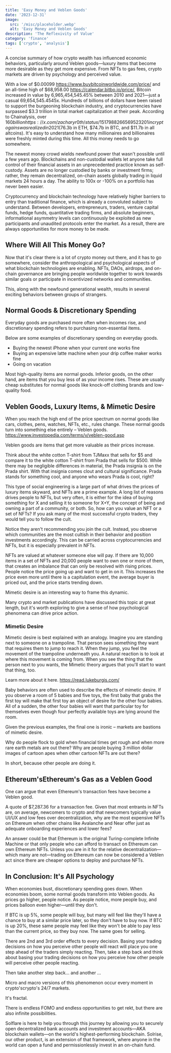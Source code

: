 ```yaml
---
title: 'Easy Money and Veblen Goods'
date: '2023-12-31'
image:
  src: '/misc/placeholder.webp'
  alt: 'Easy Money and Veblen Goods'
description: 'The Reflexivity of Value'
category: 'finance'
tags: ['crypto', 'analysis']
---
```


<style jsx>{`
  .prose a {
    text-decoration: underline;
    color: var(--color-accent);
  }
  .prose ol {
    list-style-type: decimal;
    margin-left: 2em; /* Adjust as needed for indentation */
    padding-left: 0.5em; /* Add padding if needed */
  }
  .prose ol li {
    margin-bottom: 0.5em;
    color: var(--color-text-primary);
    line-height: 1.5; /* Adjust line height for better readability */
  }
`}</style>

<div class="tldr-section">
A concise summary of how crypto wealth has influenced economic behaviors, particularly around Veblen goods—luxury items that become more desirable as they get more expensive. From NFTs to gas fees, crypto markets are driven by psychology and perceived value.
</div>

With a low of $0.00099 https://www.buybitcoinworldwide.com/price/ and an all-time high of $68,958.00 https://calendar.bitbo.io/price/, Bitcoin increased in value by 6,965,454,545.45% between 2010 and 2021—just a casual 69,654,545.4545x. Hundreds of billions of dollars have been raised to support the burgeoning blockchain industry, and cryptocurrencies have surpassed $3.3 trillion in total market capitalization at their peak. According to Chainalysis, over $160 billion https://x.com/zacharyr0th/status/1517988266569523201 in crypto gains was realized in 2021 ($76.3b in ETH, $74.7b in BTC, and $11.7b in all altcoins). It's easy to understand how many millionaires and billionaires were freshly minted during this time. All this money needs to go somewhere.

The newest money crowd wields newfound power that wasn't possible until a few years ago. Blockchains and non-custodial wallets let anyone take full control of their financial assets in an unprecedented practice known as self-custody. Assets are no longer custodied by banks or investment firms; rather, they remain decentralized, on-chain assets globally trading in liquid markets 24 hours a day. The ability to 100x or -100% on a portfolio has never been easier.

Cryptocurrency and blockchain technology have relatively higher barriers to entry than traditional finance, which is already a convoluted subject to understand. Between developers, entrepreneurs, traders, venture capital funds, hedge funds, quantitative trading firms, and absolute beginners, informational asymmetry levels can continuously be exploited as new participants and unaudited protocols enter the market. As a result, there are always opportunities for more money to be made.

## Where Will All This Money Go?

Now that it's clear there is a lot of crypto money out there, and it has to go somewhere, consider the anthropological and psychological aspects of what blockchain technologies are enabling. NFTs, DAOs, airdrops, and on-chain governance are bringing people worldwide together to work towards similar goals or participate in incentivized networks and communities.

This, along with the newfound generational wealth, results in several exciting behaviors between groups of strangers.

## Normal Goods & Discretionary Spending

Everyday goods are purchased more often when incomes rise, and discretionary spending refers to purchasing non-essential items.

Below are some examples of discretionary spending on everyday goods.

- Buying the newest iPhone when your current one works fine
- Buying an expensive latte machine when your drip coffee maker works fine
- Going on vacation

Most high-quality items are normal goods. Inferior goods, on the other hand, are items that you buy less of as your income rises. These are usually cheap substitutes for normal goods like knock-off clothing brands and low-quality food.

## Veblen Goods, Luxury Items, & Mimetic Desire

When you reach the high end of the price spectrum on normal goods like cars, clothes, pens, watches, NFTs, etc., rules change. These normal goods turn into something else entirely – Veblen goods. https://www.investopedia.com/terms/v/veblen-good.asp

Veblen goods are items that get more valuable as their prices increase.

Think about the white cotton T-shirt from TJMaxx that sells for $5 and compare it to the white cotton T-shirt from Prada that sells for $500. While there may be negligible differences in material, the Prada insignia is on the Prada shirt. With that insignia comes clout and cultural significance. Prada stands for something cool, and anyone who wears Prada is cool, right?

This type of social engineering is a large part of what drives the prices of luxury items skyward, and NFTs are a prime example. A long list of reasons drives people to NFTs, but very often, it is either for the idea of buying something for X and selling it to someone for X+Y, the concept of being and owning a part of a community, or both. So, how can you value an NFT or a set of NFTs? If you ask many of the most successful crypto traders, they would tell you to follow the cult.

Notice they aren't recommending you join the cult. Instead, you observe which communities are the most cultish in their behavior and position investments accordingly. This can be carried across cryptocurrencies and NFTs, but it is especially prevalent in NFTs.

NFTs are valued at whatever someone else will pay. If there are 10,000 items in a set of NFTs and 20,000 people want to own one or more of them, that creates an imbalance that can only be resolved with rising prices. People notice the price going up and want to get in on it. This increases the price even more until there is a capitulation event, the average buyer is priced out, and the price starts trending down.

Mimetic desire is an interesting way to frame this dynamic.

Many crypto and market publications have discussed this topic at great length, but it's worth exploring to give a sense of how psychological phenomena can drive price action.

### Mimetic Desire

Mimetic desire is best explained with an analogy. Imagine you are standing next to someone on a trampoline. That person sees something they want that requires them to jump to reach it. When they jump, you feel the movement of the trampoline underneath you. A natural reaction is to look at where this movement is coming from. When you see the thing that the person next to you wants, the Mimetic theory argues that you'll start to want that thing, too.

Learn more about it here. https://read.lukeburgis.com/

Baby behaviors are often used to describe the effects of mimetic desire. If you observe a room of 5 babies and five toys, the first baby that grabs the first toy will make that first toy an object of desire for the other four babies. All of a sudden, the other four babies will want that particular toy for themselves even though four perfectly available toys are lying around the room.

Given the previous examples, the final one is ironic – markets are bastions of mimetic desire.

Why do people flock to gold when financial times get rough and when more rare earth metals are out there? Why are people buying 3 million dollar images of cartoon apes when other cartoon NFTs are out there?

In short, because other people are doing it.

## Ethereum'sEthereum's Gas as a Veblen Good

One can argue that even Ethereum's transaction fees have become a Veblen good.

A quote of $7,287.36 for a transaction fee.
Given that most entrants in NFTs are, on average, newcomers to crypto and that newcomers typically value UI/UX and low fees over decentralization, why are the most expensive NFTs on Ethereum when other chains like Avalanche and Near offer just as adequate onboarding experiences and lower fees?

An answer could be that Ethereum is the original Turing-complete Infinite Machine or that only people who can afford to transact on Ethereum can own Ethereum NFTs. Unless you are in it for the relative decentralization—which many are not—trading on Ethereum can now be considered a Veblen act since there are cheaper options to deploy and purchase NFTs.

## In Conclusion: It's All Psychology

When economies bust, discretionary spending goes down. When economies boom, some normal goods transform into Veblen goods. As prices go higher, people notice. As people notice, more people buy, and prices balloon even higher—until they don't.

If BTC is up 5%, some people will buy, but many will feel like they'll have a chance to buy at a similar price later, so they don't have to buy now. If BTC is up 20%, these same people may feel like they won't be able to pay less than the current price, so they buy now. The same goes for selling.

There are 2nd and 3rd order effects to every decision. Basing your trading decisions on how you perceive other people will react will place you one step ahead of the traders simply reacting. Then, take a step back and think about basing your trading decisions on how you perceive how other people will perceive other people reacting.

Then take another step back… and another …

Micro and macro versions of this phenomenon occur every moment in crypto'scrypto's 24/7 markets.

It's fractal.

There is endless FOMO and endless opportunities to get rekt, but there are also infinite possibilities.

Solflare is here to help you through this journey by allowing you to securely open decentralized bank accounts and investment accounts—AKA blockchain wallets—on the world's highest-performing blockchain. Solrise, our other product, is an extension of that framework, where anyone in the world can open a fund and permissionlessly invest in an on-chain fund.
